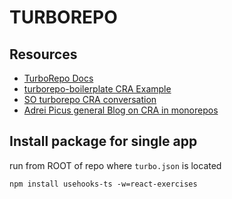# TURBOREPO

## Resources

- [TurboRepo Docs](https://turborepo.org/docs)
- [turborepo-boilerplate CRA Example](https://github.com/MahdiTa97/turborepo-boilerplate/tree/main/apps/spa)
- [SO turborepo CRA conversation](https://stackoverflow.com/questions/59867657/create-react-app-typescript-in-monorepo-code-sharing)
- [Adrei Picus general Blog on CRA in monorepos](https://medium.com/@NiGhTTraX/making-typescript-monorepos-play-nice-with-other-tools-a8d197fdc680)

## Install package for single app

run from ROOT of repo where `turbo.json` is located

```console
npm install usehooks-ts -w=react-exercises
```
